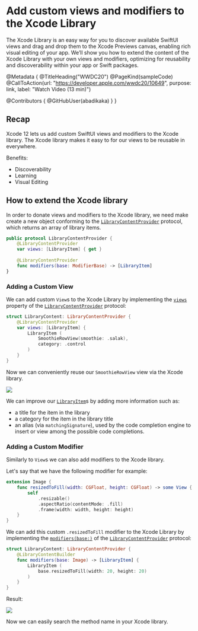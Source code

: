 # Add custom views and modifiers to the Xcode Library

The Xcode Library is an easy way for you to discover available SwiftUI views and drag and drop them to the Xcode Previews canvas, enabling rich visual editing of your app. We’ll show you how to extend the content of the Xcode Library with your own views and modifiers, optimizing for reusability and discoverability within your app or Swift packages.

@Metadata {
   @TitleHeading("WWDC20")
   @PageKind(sampleCode)
   @CallToAction(url: "https://developer.apple.com/wwdc20/10649", purpose: link, label: "Watch Video (13 min)")

   @Contributors {
      @GitHubUser(abadikaka)
   }
}



## Recap

Xcode 12 lets us add custom SwiftUI views and modifiers to the Xcode library.
The Xcode library makes it easy to for our views to be reusable in everywhere.

Benefits:

* Discoverability
* Learning
* Visual Editing

## How to extend the Xcode library

In order to donate views and modifiers to the Xcode library, we need make create a new object conforming to the [`LibraryContentProvider`][lcpDoc] protocol, which returns an array of library items.

```swift
public protocol LibraryContentProvider {
    @LibraryContentProvider
    var views: [LibraryItem] { get }
    
    @LibraryContentProvider
    func modifiers(base: ModifierBase) -> [LibraryItem]
}
```

### Adding a Custom View

We can add custom `View`s to the Xcode Library by implementing the [`views`][viewsDoc] property of the [`LibraryContentProvider`][lcpDoc] protocol:

```swift
struct LibraryContent: LibraryContentProvider {
    @LibraryContentProvider
    var views: [LibraryItem] { 
        LibraryItem (
            SmoothieRowView(smoothie: .salak),
            category: .control
        )
    }
}
```

Now we can conveniently reuse our `SmoothieRowView` view via the Xcode library.

![][xcode_library]

We can improve our [`LibraryItem`][liDoc]s by adding more information such as:

- a title for the item in the library
- a category for the item in the library title 
- an alias (via `matchingSignature`), used by the code completion engine to insert or view among the possible code completions.

### Adding a Custom Modifier

Similarly to `View`s we can also add modifiers to the Xcode library.

Let's say that we have the following modifier for example:

```swift
extension Image {
    func resizedToFill(width: CGFloat, height: CGFloat) -> some View {
        self 
            .resizable()
            .aspectRatio(contentMode: .fill)
            .frame(width: width, height: height)
    }
}
```

We can add this custom `.resizedToFill` modifier to the Xcode Library by implementing the [`modifiers(base:)`][modDoc] of the [`LibraryContentProvider`][lcpDoc] protocol:

```swift
struct LibraryContent: LibraryContentProvider {
    @LibraryContentBuilder
    func modifiers(base: Image) -> [LibraryItem] {
        LibraryItem (
            base.resizedToFill(width: 20, height: 20)
        )
    }
}
```

Result:

![][xcode_modifier]

Now we can easily search the method name in your Xcode library.

[lcpDoc]: https://developer.apple.com/documentation/developertoolssupport/librarycontentprovider
[liDoc]: https://developer.apple.com/documentation/developertoolssupport/libraryitem
[viewsDoc]: https://developer.apple.com/documentation/developertoolssupport/librarycontentprovider/views-25pdm
[modDoc]: https://developer.apple.com/documentation/developertoolssupport/librarycontentprovider/modifiers(base:)-4svii

[xcode_library]: WWDC20-10649-xcode_library
[xcode_modifier]: WWDC20-10649-xcode_modifier
